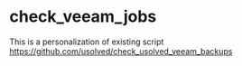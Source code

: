 # check_veeam_jobs

This is a personalization of existing script https://github.com/usolved/check_usolved_veeam_backups
